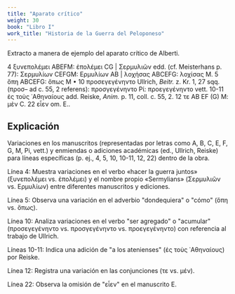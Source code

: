 ```yaml
---
title: "Aparato crítico"
weight: 30
book: "Libro I"
work_title: "Historia de la Guerra del Peloponeso"
---
```

Extracto a manera de ejemplo del aparato crítico de Alberti.

4 ξυνεπολέμει ΑBEFM: ἐπολέμει CG | Σερμυλιῶν edd. (cf. Meisterhans p. 77): Σερμυλίων CEFGM: Ερμυλίων ΑΒ | λοχήσας ABCEFG: λοχίσας Μ. 5 ὅπη ΑBCEFG: ὅπως Μ • 10 προσεγεγένηντο Ullrich, <em>Beitr.</em> z. Kr. 1, 27 sqq. (προσ– ad c. 55, 2 referens): προσγεγένηντο Ρί: προεγεγένηντο vett. 10-11 ἐς τοὺς ᾿Αθηναίους add. Reiske, <em>Anim.</em> p. 11, coll. c. 55, 2. 12 τε ΑΒ EF (G) Μ: μὲν C. 22 εἶεν om. Ε..

## Explicación

Variaciones en los manuscritos (representadas por letras como A, B, C, E, F, G, M, Pi, vett.) y enmiendas o adiciones académicas (ed., Ullrich, Reiske) para líneas específicas (p. ej., 4, 5, 10, 10-11, 12, 22) dentro de la obra.

Línea 4:
Muestra variaciones en el verbo «hacer la guerra juntos» (ξυνεπολέμει vs. ἐπολέμει) y el nombre propio «Sermylians» (Σερμυλιῶν vs. Ερμυλίων) entre diferentes manuscritos y ediciones.

Línea 5:
Observa una variación en el adverbio "dondequiera" o "cómo" (ὅπη vs. ὅπως).

Línea 10:
Analiza variaciones en el verbo "ser agregado" o "acumular" (προσεγεγένηντο vs. προσγεγένηντο vs. προεγεγένηντο) con referencia al trabajo de Ullrich.

Líneas 10-11:
Indica una adición de "a los atenienses" (ἐς τοὺς ᾿Αθηναίους) por Reiske.

Línea 12:
Registra una variación en las conjunciones (τε vs. μέν).

Línea 22:
Observa la omisión de "εἶεν" en el manuscrito E.